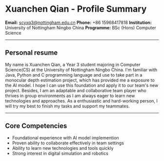 # Xuanchen Qian - Profile Summary 

**Email:** scyxq3@nottingham.edu.cn
**Phone:** +86 15968417818
**Institution:** University of Nottingham Ningbo China 
**Programme:** BSc (Hons) Computer Science  

---

## **Personal resume**

My name is Xuanchen Qian, a Year 3 student majoring in Computer Science(CS) at the University of Nottingham Ningbo China. I'm familiar with Java, Python and C programming language and use to take part in a monocular depth estimation project, which has provided me a exposure to the AI model. I hope I can use this foundation and apply it to our team's new project. Besides, I am an adaptable and collaborative team player who thrives in group environments as I am always eager to learn new technologies and approaches. As a enthusiastic and hard-working person, I will try my best to finish my tasks and support my teammates.

---

## **Core Competencies**

- Foundational experience with AI model implemention
- Proven ability to collaborate effectively in team settings
- Ability to learn new technologies and tools quickly 
- Strong interest in digital simulation and robotics 
